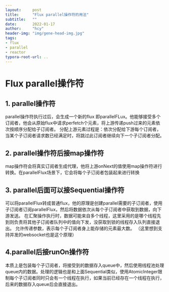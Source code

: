 ```yaml
---
layout:     post
title:      "Flux parallel操作符的用法"
subtitle:   ""
date:       2022-01-17
author:     "hcy"
header-img: "img/gene-head-img.jpg"
tags:
- flux
- parallel
- reactor
typora-root-url: ..
---
```



# Flux parallel操作符



## 1. parallel操作符
   parallel操作符执行过后，会生成一个新的flux 即parallelFLux。他能够接受多个订阅者，他会从原始flux中请求perfetch个元素，将上游传递push过来的元素依次按顺序分配给子订阅者。
分配上游元素过程是：依次分配给下游每个订阅者，当某个子订阅者请求数已经满足时，将跳过此订阅者继续向下一个子订阅者分配。

## 2. parallel操作符后接map操作符
   map操作符会将真实订阅者生成代理，他将上游onNext的值使用map操作符进行转换。在parallelFlux场景下，它会将每个子订阅者包装起来进行转换

## 3. parallel后面可以接Sequential操作符
   可以将parallelFlux转成普通flux，他的原理是创建parallel需要的子订阅者，使用子订阅者订阅parallelFlux，然后将数据依次从每个子订阅者中获取到数据，向下游发送。
在汇聚操作执行时，数据可能来自多个线程，这里采用的是哪个线程先到则负责将其他子订阅者队列中的值向下发，没获取到锁的线程存入队列直接退出。
允许传递参数，表示每个子订阅者身上能存储的元素最大数。
（这里想到支持并发的websocket也是这个原理）


## 4.parallel后接runOn操作符
   本质上是包装每个子订阅者，将接受到的数据存入queue中，然后使用线程池处理queue内的数据。处理的逻辑也是和上面Sequential类似，使用AtomicInteger限制每个子订阅者同时只会有一个线程在执行，如果当前已经存在一个线程在执行，后来的数据存入queue后会直接退出。   

